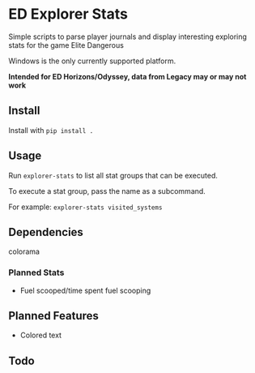 # ED Explorer Stats

Simple scripts to parse player journals and display interesting exploring stats for the game Elite Dangerous

Windows is the only currently supported platform.

**Intended for ED Horizons/Odyssey, data from Legacy may or may not work**

## Install

Install with `pip install .`

## Usage

Run `explorer-stats` to list all stat groups that can be executed.

To execute a stat group, pass the name as a subcommand.

For example: `explorer-stats visited_systems`

## Dependencies

colorama

### Planned Stats
* Fuel scooped/time spent fuel scooping

## Planned Features
* Colored text

## Todo